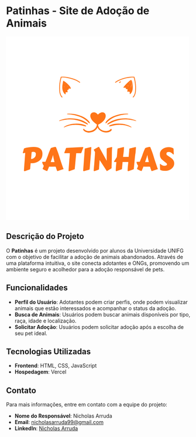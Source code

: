 # Patinhas - Site de Adoção de Animais

![Logo do Patinhas](img/Logo.png)

## Descrição do Projeto

O **Patinhas** é um projeto desenvolvido por alunos da Universidade UNIFG com o objetivo de facilitar a adoção de animais abandonados. Através de uma plataforma intuitiva, o site conecta adotantes e ONGs, promovendo um ambiente seguro e acolhedor para a adoção responsável de pets.

## Funcionalidades

- **Perfil do Usuário**: Adotantes podem criar perfis, onde podem visualizar animais que estão interessados e acompanhar o status da adoção.
- **Busca de Animais**: Usuários podem buscar animais disponíveis por tipo, raça, idade e localização.
- **Solicitar Adoção**: Usuários podem solicitar adoção após a escolha de seu pet ideal.

## Tecnologias Utilizadas

- **Frontend**: HTML, CSS, JavaScript
- **Hospedagem**: Vercel

## Contato

Para mais informações, entre em contato com a equipe do projeto:

- **Nome do Responsável**: Nicholas Arruda
- **Email**: nicholasarruda99@gmail.com
- **LinkedIn**: [Nicholas Arruda](https://www.linkedin.com/in/dev-nicholas-arruda/)
